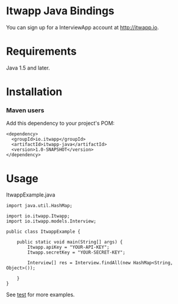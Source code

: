 # Itwapp Java Bindings

You can sign up for a InterviewApp account at http://itwapp.io.

Requirements
============

Java 1.5 and later.

Installation
============

### Maven users

Add this dependency to your project's POM:

    <dependency>
      <groupId>io.itwapp</groupId>
      <artifactId>itwapp-java</artifactId>
      <version>1.0-SNAPSHOT</version>
    </dependency>

Usage
=====

ItwappExample.java

    import java.util.HashMap;

    import io.itwapp.Itwapp;
    import io.itwapp.models.Interview;

    public class ItwappExample {

        public static void main(String[] args) {
            Itwapp.apiKey = "YOUR-API-KEY";
            Itwapp.secretKey = "YOUR-SECRET-KEY";
            
            Interview[] res = Interview.findAll(new HashMap<String, Object>());
            
        }
    }


See [test](https://github.com/itwapp/itwapp-java/blob/master/src/test/java/io/itwapp/) for more examples.
